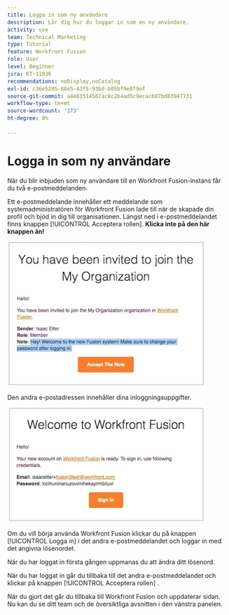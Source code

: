 ```yaml
---
title: Logga in som ny användare
description: Lär dig hur du loggar in som en ny användare.
activity: use
team: Technical Marketing
type: Tutorial
feature: Workfront Fusion
role: User
level: Beginner
jira: KT-11036
recommendations: noDisplay,noCatalog
exl-id: c36e5285-88e5-43f5-93bd-b05bf9e8f9ef
source-git-commit: a4e61514567ac8c2b4ad5c9ecacb87bd83947731
workflow-type: tm+mt
source-wordcount: '173'
ht-degree: 0%

---
```


# Logga in som ny användare

När du blir inbjuden som ny användare till en Workfront Fusion-instans får du två e-postmeddelanden.

Ett e-postmeddelande innehåller ett meddelande som systemadministratören för Workfront Fusion lade till när de skapade din profil och bjöd in dig till organisationen. Längst ned i e-postmeddelandet finns knappen [!UICONTROL Acceptera rollen]. **Klicka inte på den här knappen än!**

![En bild av din e-postinbjudan](assets/new-user-1.png)

Den andra e-postadressen innehåller dina inloggningsuppgifter.

![En bild av din e-postinbjudan](assets/new-user-2.png)

Om du vill börja använda Workfront Fusion klickar du på knappen [!UICONTROL Logga in] i det andra e-postmeddelandet och loggar in med det angivna lösenordet.

När du har loggat in första gången uppmanas du att ändra ditt lösenord.

När du har loggat in går du tillbaka till det andra e-postmeddelandet och klickar på knappen [!UICONTROL Acceptera rollen] .

När du gjort det går du tillbaka till Workfront Fusion och uppdaterar sidan. Nu kan du se ditt team och de översiktliga avsnitten i den vänstra panelen.
